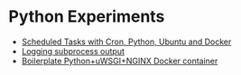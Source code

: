 # Python Experiments

* [Scheduled Tasks with Cron, Python, Ubuntu and Docker](cron-sheduled-task)
* [Logging subprocess output](logging-subprocess-output)
* [Boilerplate Python+uWSGI+NGINX Docker container](uwsgi-nginx-container)
